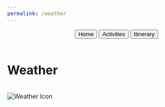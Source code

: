 ```yaml
---
permalink: /weather
---
```


<head>
    <meta charset="UTF-8">
    <meta name="viewport" content="width=device-width, initial-scale=1.0">
    <title>Weather</title>
    <link rel="icon" type="image/x-icon" href="data:,">
</head>
<body class='sandiego-background'>
    <header class="header">
        <button onclick="goHome()" >Home</button>
        <button onclick="goActivities()">Activities</button>
        <button onclick="goItinerary()">Itinerary</button>
    </header>
    <div id='weather-title-container'>
        <h1 class='title'>Weather</h1>
    </div>
    <br>
    <div class="weather-container">
        <img src="https://files.catbox.moe/l7i091.png" id="weather-icon" alt="Weather Icon">
        <div id="temperature"></div>
    </div>
<script>
    function fetchWeatherData() {
    fetch("https://weather.visualcrossing.com/VisualCrossingWebServices/rest/services/timeline/San%20Diego?unitGroup=us&include=current&key=8HDWUMHK5VWRJUG5CEQA5RNMQ&contentType=json")
    .then(response => response.json())
    .then(data => {
        console.log("Current conditions data:", data.currentConditions);
        const currentWeather = data.currentConditions.conditions; // Access the conditions property
        const temperature = data.currentConditions.temp;
        // Update weather icon based on current weather condition
        const weatherIcon = document.getElementById('weather-icon');
        if (currentWeather === 'Clear') {
            weatherIcon.src = 'https://files.catbox.moe/l7i091.png';
        } else if (currentWeather === 'Partially Cloudy') {
            weatherIcon.src = 'https://files.catbox.moe/tuz6jh.png';
        } else if (currentWeather === 'Rain') {
            weatherIcon.src = 'https://files.catbox.moe/f9pt4r.png';
        } // No need for default icon setting here
        // Display temperature
        document.getElementById('temperature').textContent = `Temperature: ${temperature}°F`;
    })
    .catch(error => console.error('Error fetching weather data:', error));
}
        // Fetch weather data initially
        fetchWeatherData();
        // Refresh weather data every minute
        setInterval(fetchWeatherData, 60000); // 60000 milliseconds = 1 minute
function goHome() {
    window.location.href = "http://127.0.0.1:4200/travel_project/home";
}
function goActivities() {
    window.location.href = "http://127.0.0.1:4200/travel_project/activities";
}
function goItinerary() {
    window.location.href = "http://127.0.0.1:4200/travel_project/itinerary";
}
</script>
</body>